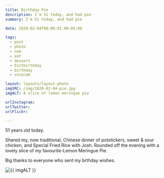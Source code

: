 ```yaml
---
title: Birthday Pie
description: I'm 51 today, and had pie
summary: I'm 51 today, and had pie

date: 2020-02-04T00:00:01.00-05:00

tags:
  - post
  - photo
  - nom
  - eat
  - dessert
  - 51stbirthday
  - birthday
  - vscocam

layout: layouts/layout-photo
imgSRC: /img/2020-02-04-pie.jpg
imgALT: A slice of lemon meringue pie

urlInstagram:
urlTwitter:
urlFlickr:

---
```

51 years old today.

Shared my, now traditional, Chinese dinner of potstickers, sweet & sour chicken, and Special Fried Rice with Josh. Rounded off the evening with a lovely slice of my favourite-Lemon Meringue Pie.

Big thanks to everyone who sent my brthday wishes.

<p><img class="u-photo img-polaroid" src="{{ imgSRC }}" alt="{{ imgALT }}"></p>

